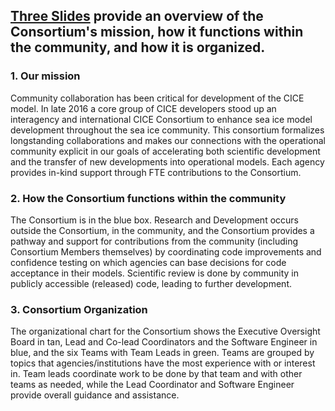 ## [Three Slides](ftp://ftp.cgd.ucar.edu/archive/Model-Data/CICE/documents/OverviewSlides.pdf) provide an overview of the Consortium's mission, how it functions within the community, and how it is organized.

### 1. Our mission 

Community collaboration has been critical for development of the CICE model.
In late 2016 a core group of CICE developers stood up an interagency and international CICE Consortium to enhance sea ice model development throughout the sea ice community. This consortium formalizes longstanding collaborations and makes our connections with the operational community explicit in our goals of accelerating both scientific development and the transfer of new developments into operational models. Each agency provides in-kind support through FTE contributions to the Consortium.

### 2.  How the Consortium functions within the community

The Consortium is in the blue box. Research and Development occurs outside the Consortium, in the community, and the
Consortium provides a pathway and support for contributions from the community (including Consortium Members themselves)
by coordinating code improvements and confidence testing on which agencies can base decisions for code acceptance in their models. Scientific review is done by community in publicly accessible (released) code, leading to further development.


### 3. Consortium Organization

The organizational chart for the Consortium shows the Executive Oversight Board in tan, Lead and Co-lead Coordinators and the Software Engineer in blue, and the six Teams with Team Leads in green.  Teams are grouped by topics that
agencies/institutions have the most experience with or interest in. Team leads coordinate work to be done by that team and with other teams as needed, while the Lead Coordinator and Software Engineer provide overall guidance and assistance.


